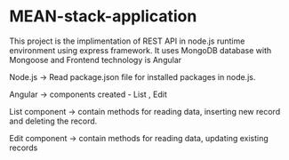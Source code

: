 # MEAN-stack-application
This project is the implimentation of REST API in node.js runtime environment using express framework. It uses MongoDB database with Mongoose and Frontend technology is Angular

Node.js ->
Read package.json file for installed packages in node.js.



Angular ->
components created - List , Edit 

List component ->
contain methods for reading data, inserting new record and deleting the record.




Edit component ->
contain methods for reading data, updating existing records 
